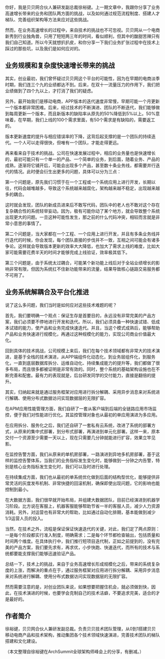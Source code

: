 你好，我是贝贝网合伙人兼研发副总裁徐裕键。上一期文章中，我跟你分享了业务高速增长带来的业务和团队两方面的挑战，以及如何通过规范流程制度、搭建人才梯队、完善组织架构等方法来应对这些挑战。

然而，在业务高速增长的过程中，来自技术的挑战也不可忽视。贝贝网从一个电商新秀到行业独角兽，只用了短短两三年的时间，看似顺利，但其中的酸甜苦辣只有我们自己知道。所以今天就想扒扒皮，和你分享一下我们业务扩张过程中在技术上踩过的那些坑，以及我们是如何应对的。

## 业务规模和复杂度快速增长带来的挑战

其实，创业最初，我们曾怀疑过贝贝网这个平台的可能性，因为在早期的电商淡季时期，我们连三个九的业绩都达不到。后来，在双十一流量压力的作用下，我们把业绩做到了四个九以上，才打消了我们的疑虑。

另外，最开始我们是移动电商，APP版本的迭代速度非常慢，早期可能一个月更新一个版本都非常困难。后来，经过技术的不断演进、团队的不断迭代，我们能够做到每周更新一个版本，而且新版本的缺陷率从原先的50%降低到5%以上。50%意味着，在早期，我们上线的100个需求里面，有50个需求是有缺陷的，需要返工的。

版本更新速度的提升与相应错误率的下降，这背后起支撑的是一个团队的持续迭代。一个人可以走得很快，但唯有一个团队，才能走得更远。

再来看来自于技术的挑战。公司在快速发展过程中，相应的业务量也是快速增长的，最初可能只有一个单一的产品、一个简单的业务，到后面，随着业务、产品的成熟，逐渐将它铺开后，可能会出现多个产品，甚至数十条业务线，都需要并行迭代的情况。此时便会衍生出更多的问题，具体可以分为三点：

第一个问题是，原先我们习惯于在一个工程或一个系统应用上进行开发，长期以往，代码会越堆越多，导致这个系统越来越腐化，架构越来越不稳定，出现越来越多的耦合。

这时就会发现，团队的新成员进来后不敢写代码，团队中的老人也不敢对这个存在复杂耦合性的系统轻举妄动。因为，极有可能你动了某个地方，就会导致整个系统出现更大的问题。一旦这种可能性发生，那之前的什么代码冲突，相较而言就是非常小意思的事情了。

第二个问题是，当大家都在一个工程、一个应用上进行开发，并且有多条业务线并行迭代的时候，你会发现，每个团队直接的步伐并不一致，互相之间可能会有诸多争论。这样就会导致版本更新的效率大大降低，也加大了需求上线的难度，比如大家可能需要花费半天的时间才能够完成上线验证，效率极其低下。

第三个问题是，由于系统太过耦合，可能某个新功能上线后对于全站业绩增长的影响非常有限，但因为系统扛不住新功能带来的流量，结果导致核心链路交易服务都不可用了。

## 业务系统解耦合及平台化推进

说了这么多问题，我们当时是如何应对这些技术难题的呢？

首先，我们要明确一个观点：保证生存是首要目的，永远没有非常完美的产品方案，我们必须要不停地进行开发和迭代。所以，我们必须具备一种快速试错、低成本试错的能力，使产品和业务完成快速迭代。并且，当这个模式成熟后，能够帮助产品和业务快速进行规模化，再通过这种规模化的能力，实现公司商业价值最大化。

回到具体的技术挑战，公司规模上来后，我们在每个技术领域都有非常大的技术演进，是基于全栈的技术演进，从APP端组件化动态化，到业务层组件化，到服务化，一直到底层数据库拆分、运维自动化、持续集成能力的提升等，我们都做了很多布局，而且很多都被证明是非常有效的。同时，整个系统的基础架构设施也在不断完善和配套。最有力的表现就是，后台研发同学的交付能力，直接是翻倍的提升。

其实，归纳起来就是通过服务框架对应用进行拆分解耦、采用异步消息来对系统进行解耦、使用分布式数据访问实现数据层的无限扩容。

在APM应用性能管理方面，我们自研了一套从客户端到后端的全链路应用市场监控，便于我们对性能进行优化。其监控管理对象也从最初的单应用演进为多应用。

在应用拆分、服务化之后，我们还自研了一套私有云系统，改进了系统的部署方式，从原来的集中式部署，到分布式部署，再演进到单元化部署。这样一来，原本交付一个资源至少需要一天以上，现在只需要几分钟就能进行扩容，效果立竿见影。

在监控告警方面，我们从原来的单机房部署，一路演进到异地多机房部署，基于这样的监控告警体系，当我们的业务指标发生变化时，能够做到一分钟之内告警，特别是核心业务指标发生变化时，我们可以及时进行处理。

在持续集成方面，我们也从最初的单系统优化做到后面的结构型优化，能够提供非常灵活的灰度发布机制、非常快捷的回滚机制，确保即使出现问题，它的影响也能控制到最小。

在大数据方面，我们很早就开始布局，并组建大数据团队，目前已经演进到机器学习阶段。比方说在客服上，机器客服能够帮助节省一半的客服人员，减少人力资源消耗。另外，对运营也有非常大的帮助，比如通过自动化排期，基本能做到减少1/3运营人员的投入。

当然，在技术之外，流程是保证保证快速迭代的关键，对此，我们定了两点原则：一是每个阶段都实行准入制度，明确需求；二是每个环节都检查输出，包括质量和时间两个维度。在具体执行中，我们推行短项目迭代制，正如之前提到的，没有完美的产品方案，我们要先求有，再求优，小步快跑、快速迭代，而所有的技术与系统都要能支撑我们能够迅速验证产品。

总结一下，技术上的挑战，来自于业务高速增长形成规模化之后，带来的系统复杂度的上涨，而解决的重点在于，通过服务框架对应用进行拆分解耦、采用异步消息来对系统进行解耦、使用分布式数据访问实现数据层的无限扩容。

然而需要注意的是，对创业团队来说，如果想要把握住机会，就必须做到快，因此，在技术演进的时候，也要学会克制自己的技术洁癖，不要追求完美，适合的才是最好的。

## 作者简介

徐裕键，贝贝网合伙人兼研发副总裁。负责贝贝技术团队管理，从0到1搭建贝贝移动电商产品和技术架构，推动集团各个技术领域快速演进，完善技术团队的梯队搭建和文化建设。

（本文整理自徐裕键在ArchSummit全球架构师峰会上的分享，有删减。）

